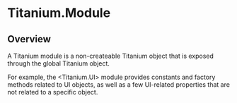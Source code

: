 # Titanium.Module

<TypeHeader/>

## Overview

A Titanium module is a non-createable Titanium object that is exposed through the
global Titanium object.

For example, the <Titanium.UI> module provides constants and factory methods related
to UI objects, as well as a few UI-related properties that are not related to a
specific object.

<ApiDocs/>
